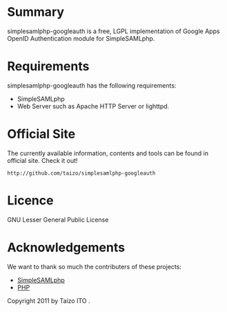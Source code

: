 Summary
=======
simplesamlphp-googleauth is a free, LGPL implementation of Google Apps OpenID
Authentication module for SimpleSAMLphp.

Requirements
============
simplesamlphp-googleauth has the following requirements:
* SimpleSAMLphp
* Web Server such as Apache HTTP Server or lighttpd.

Official Site
=============
The currently available information, contents and tools can be found in
official site.  Check it out!

    http://github.com/taizo/simplesamlphp-googleauth

Licence
=======
GNU Lesser General Public License

Acknowledgements
================
We want to thank so much the contributers of these projects:
* [SimpleSAMLphp](http://simplesamlphp.org) 
* [PHP](http://www.php.net)


Copyright 2011 by Taizo ITO <taizoster at gmail.com>.
